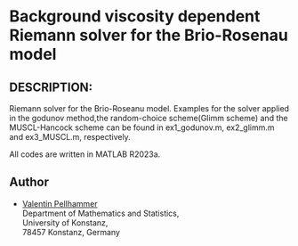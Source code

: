 # Background viscosity dependent Riemann solver for the Brio-Rosenau model


## DESCRIPTION:
Riemann solver for the Brio-Roseanu model. Examples for the solver applied in the godunov method,the random-choice scheme(Glimm scheme) and the MUSCL-Hancock scheme can be found in ex1_godunov.m, ex2_glimm.m and ex3_MUSCL.m, respectively.

All codes are written in MATLAB R2023a.


## Author
+ [Valentin Pellhammer](http://www.math.uni-konstanz.de/~pellhammer/)  
 Department of Mathematics and Statistics,  
 University of Konstanz,  
 78457 Konstanz, Germany

